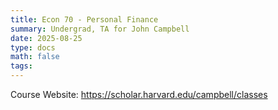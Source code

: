 ```yaml
---
title: Econ 70 - Personal Finance
summary: Undergrad, TA for John Campbell 
date: 2025-08-25
type: docs
math: false
tags:
---
```

Course Website: https://scholar.harvard.edu/campbell/classes